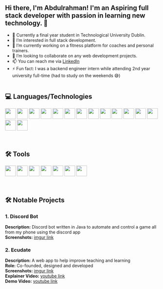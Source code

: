 ## Hi there, I'm Abdulrahman! I'm an Aspiring full stack developer with passion in learning new technology. 👋
- 📖 Currently a final year student in Technological University Dublin.
- 👀 I’m interested in full stack development.
- 💪 I’m currently working on a fitness platform for coaches and personal trainers.
- 💞️ I’m looking to collaborate on any web development projects.
- 📫 You can reach me via [LinkedIn](https://www.linkedin.com/in/a-ri/)
- ⚡ Fun fact: I was a backend engineer intern while attending 2nd year university full-time (had to study on the weekends 😅)<br><br>

## 💻 Languages/Technologies
<p float="left">
  <img src="https://cdn.jsdelivr.net/gh/devicons/devicon/icons/javascript/javascript-original.svg" width="35" height="35"/>
  <img src="https://cdn.jsdelivr.net/gh/devicons/devicon/icons/ruby/ruby-original.svg" width="35" height="35"/>
  <img src="https://cdn.jsdelivr.net/gh/devicons/devicon/icons/java/java-original.svg" width="35" height="35"/> 
  <img src="https://cdn.jsdelivr.net/gh/devicons/devicon/icons/python/python-original.svg" width="35" height="35"/>
  
  <img src="https://cdn.jsdelivr.net/gh/devicons/devicon/icons/react/react-original.svg" width="35" height="35"/>
  <img src="https://cdn.jsdelivr.net/gh/devicons/devicon/icons/nodejs/nodejs-original.svg" width="35" height="35"/>
  <img src="https://cdn.jsdelivr.net/gh/devicons/devicon/icons/express/express-original.svg" width="35" height="35"/>
  <img src="https://cdn.jsdelivr.net/gh/devicons/devicon/icons/html5/html5-plain-wordmark.svg" width="35" height="35"/>
  <img src="https://cdn.jsdelivr.net/gh/devicons/devicon/icons/css3/css3-plain-wordmark.svg" width="35" height="35"/>
  <img src="https://cdn.jsdelivr.net/gh/devicons/devicon/icons/c/c-original.svg" width="35" height="35"/>
  
  <img src="https://cdn.jsdelivr.net/gh/devicons/devicon/icons/mongodb/mongodb-plain.svg" width="35" height="35"/>
  <img src="https://cdn.jsdelivr.net/gh/devicons/devicon/icons/sass/sass-original.svg" width="35" height="35" />
  <img src="https://cdn.jsdelivr.net/gh/devicons/devicon/icons/less/less-plain-wordmark.svg" width="35" height="35" />
  <img src="https://cdn.jsdelivr.net/gh/devicons/devicon/icons/redux/redux-original.svg" width="35" height="35" />
  <img src="https://cdn.jsdelivr.net/gh/devicons/devicon/icons/rails/rails-plain.svg" width="35" height="35" />
</p><br>

## 🛠️ Tools
<p float="left">
  <img src="https://cdn.jsdelivr.net/gh/devicons/devicon/icons/git/git-plain.svg" width="35" height="35"//>
  <img src="https://cdn.jsdelivr.net/gh/devicons/devicon/icons/github/github-original.svg" width="35" height="35"/>
  <img src="https://cdn.jsdelivr.net/gh/devicons/devicon/icons/jira/jira-original.svg" width="35" height="35" />
  <img src="https://cdn.jsdelivr.net/gh/devicons/devicon/icons/trello/trello-plain.svg" width="35" height="35" />
  <img src="https://cdn.jsdelivr.net/gh/devicons/devicon/icons/jenkins/jenkins-original.svg" width="35" height="35" />
  <img src="https://cdn.jsdelivr.net/gh/devicons/devicon/icons/heroku/heroku-plain.svg" width="35" height="35" />
  <img src="https://cdn.jsdelivr.net/gh/devicons/devicon/icons/amazonwebservices/amazonwebservices-original.svg" width="35" height="35" />
</p><br>

## 🛠️ Notable Projects
### 1. Discord Bot
**Description:** Discord bot written in Java to automate and control a game all from my phone using the discord app<br>
**Screenshots:** [imgur link](https://imgur.com/a/OZTmypN)<br>

### 2. Ecudate <br>
**Description:** A web app to help improve teaching and learning<br>
**Role:** Co-founded, designed and developed<br>
**Screenshots:** [imgur link](https://imgur.com/a/cYOsnOn)<br>
**Explainer Video:** [youtube link](https://www.youtube.com/watch?v=_EZtRBD2YQI)<br>
**Demo Video:** [youtube link](https://www.youtube.com/watch?v=fyu02UEmln0&feature=youtu.be)<br>
